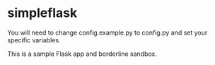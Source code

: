 # simpleflask

You will need to change config.example.py to config.py and set your specific variables.

This is a sample Flask app and borderline sandbox.
